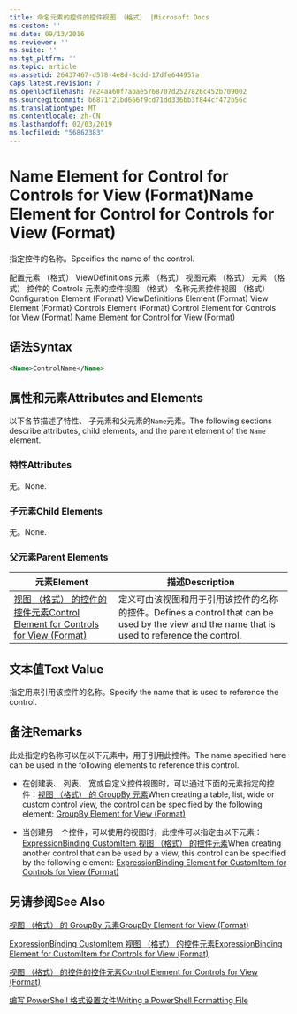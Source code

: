 ```yaml
---
title: 命名元素的控件的控件视图 （格式） |Microsoft Docs
ms.custom: ''
ms.date: 09/13/2016
ms.reviewer: ''
ms.suite: ''
ms.tgt_pltfrm: ''
ms.topic: article
ms.assetid: 26437467-d578-4e8d-8cdd-17dfe644957a
caps.latest.revision: 7
ms.openlocfilehash: 7e24aa60f7abae5768707d2527826c452b709002
ms.sourcegitcommit: b6871f21bd666f9cd71dd336bb3f844cf472b56c
ms.translationtype: MT
ms.contentlocale: zh-CN
ms.lasthandoff: 02/03/2019
ms.locfileid: "56862383"
---
```

# <a name="name-element-for-control-for-controls-for-view-format"></a><span data-ttu-id="9f764-102">Name Element for Control for Controls for View (Format)</span><span class="sxs-lookup"><span data-stu-id="9f764-102">Name Element for Control for Controls for View (Format)</span></span>

<span data-ttu-id="9f764-103">指定控件的名称。</span><span class="sxs-lookup"><span data-stu-id="9f764-103">Specifies the name of the control.</span></span>

<span data-ttu-id="9f764-104">配置元素 （格式） ViewDefinitions 元素 （格式） 视图元素 （格式） 元素 （格式） 控件的 Controls 元素的控件视图 （格式） 名称元素控件视图 （格式）</span><span class="sxs-lookup"><span data-stu-id="9f764-104">Configuration Element (Format) ViewDefinitions Element (Format) View Element (Format) Controls Element (Format) Control Element for Controls for View (Format) Name Element for Control for View (Format)</span></span>

## <a name="syntax"></a><span data-ttu-id="9f764-105">语法</span><span class="sxs-lookup"><span data-stu-id="9f764-105">Syntax</span></span>

```xml
<Name>ControlName</Name>
```

## <a name="attributes-and-elements"></a><span data-ttu-id="9f764-106">属性和元素</span><span class="sxs-lookup"><span data-stu-id="9f764-106">Attributes and Elements</span></span>

<span data-ttu-id="9f764-107">以下各节描述了特性、 子元素和父元素的`Name`元素。</span><span class="sxs-lookup"><span data-stu-id="9f764-107">The following sections describe attributes, child elements, and the parent element of the `Name` element.</span></span>

### <a name="attributes"></a><span data-ttu-id="9f764-108">特性</span><span class="sxs-lookup"><span data-stu-id="9f764-108">Attributes</span></span>

<span data-ttu-id="9f764-109">无。</span><span class="sxs-lookup"><span data-stu-id="9f764-109">None.</span></span>

### <a name="child-elements"></a><span data-ttu-id="9f764-110">子元素</span><span class="sxs-lookup"><span data-stu-id="9f764-110">Child Elements</span></span>

<span data-ttu-id="9f764-111">无。</span><span class="sxs-lookup"><span data-stu-id="9f764-111">None.</span></span>

### <a name="parent-elements"></a><span data-ttu-id="9f764-112">父元素</span><span class="sxs-lookup"><span data-stu-id="9f764-112">Parent Elements</span></span>

|<span data-ttu-id="9f764-113">元素</span><span class="sxs-lookup"><span data-stu-id="9f764-113">Element</span></span>|<span data-ttu-id="9f764-114">描述</span><span class="sxs-lookup"><span data-stu-id="9f764-114">Description</span></span>|
|-------------|-----------------|
|[<span data-ttu-id="9f764-115">视图 （格式） 的控件的控件元素</span><span class="sxs-lookup"><span data-stu-id="9f764-115">Control Element for Controls for View (Format)</span></span>](./control-element-for-controls-for-view-format.md)|<span data-ttu-id="9f764-116">定义可由该视图和用于引用该控件的名称的控件。</span><span class="sxs-lookup"><span data-stu-id="9f764-116">Defines a control that can be used by the view and the name that is used to reference the control.</span></span>|

## <a name="text-value"></a><span data-ttu-id="9f764-117">文本值</span><span class="sxs-lookup"><span data-stu-id="9f764-117">Text Value</span></span>

<span data-ttu-id="9f764-118">指定用来引用该控件的名称。</span><span class="sxs-lookup"><span data-stu-id="9f764-118">Specify the name that is used to reference the control.</span></span>

## <a name="remarks"></a><span data-ttu-id="9f764-119">备注</span><span class="sxs-lookup"><span data-stu-id="9f764-119">Remarks</span></span>

<span data-ttu-id="9f764-120">此处指定的名称可以在以下元素中，用于引用此控件。</span><span class="sxs-lookup"><span data-stu-id="9f764-120">The name specified here can be used in the following elements to reference this control.</span></span>

- <span data-ttu-id="9f764-121">在创建表、 列表、 宽或自定义控件视图时，可以通过下面的元素指定的控件：[视图 （格式） 的 GroupBy 元素](./groupby-element-for-view-format.md)</span><span class="sxs-lookup"><span data-stu-id="9f764-121">When creating a table, list, wide or custom control view, the control can be specified by the following element: [GroupBy Element for View (Format)](./groupby-element-for-view-format.md)</span></span>

- <span data-ttu-id="9f764-122">当创建另一个控件，可以使用的视图时，此控件可以指定由以下元素：[ExpressionBinding CustomItem 视图 （格式） 的控件元素](./expressionbinding-element-for-customitem-for-controls-for-view-format.md)</span><span class="sxs-lookup"><span data-stu-id="9f764-122">When creating another control that can be used by a view, this control can be specified by the following element: [ExpressionBinding Element for CustomItem for Controls for View (Format)](./expressionbinding-element-for-customitem-for-controls-for-view-format.md)</span></span>

## <a name="see-also"></a><span data-ttu-id="9f764-123">另请参阅</span><span class="sxs-lookup"><span data-stu-id="9f764-123">See Also</span></span>

[<span data-ttu-id="9f764-124">视图 （格式） 的 GroupBy 元素</span><span class="sxs-lookup"><span data-stu-id="9f764-124">GroupBy Element for View (Format)</span></span>](./groupby-element-for-view-format.md)

[<span data-ttu-id="9f764-125">ExpressionBinding CustomItem 视图 （格式） 的控件元素</span><span class="sxs-lookup"><span data-stu-id="9f764-125">ExpressionBinding Element for CustomItem for Controls for View (Format)</span></span>](./expressionbinding-element-for-customitem-for-controls-for-view-format.md)

[<span data-ttu-id="9f764-126">视图 （格式） 的控件的控件元素</span><span class="sxs-lookup"><span data-stu-id="9f764-126">Control Element for Controls for View (Format)</span></span>](./control-element-for-controls-for-view-format.md)

[<span data-ttu-id="9f764-127">编写 PowerShell 格式设置文件</span><span class="sxs-lookup"><span data-stu-id="9f764-127">Writing a PowerShell Formatting File</span></span>](./writing-a-powershell-formatting-file.md)
